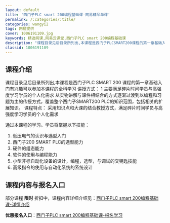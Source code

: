 ```yaml
---
layout: default
title: '西门子PLC smart 200编程基础课-网易精品单课'
permalink: /:categories/:title/
categories: wangyi2
tags: 网易提供
cover: 1006191109.jpg
keywords: 精选网课,网易云课堂,西门子PLC smart 200编程基础课
description: "课程目录见后目录所列出,本课程是西门子PLCSMART200课程的第一章基础入门有兴趣可以参加本课程的全科学习讲授方式：1主要满足碎片时间学员与高强度学习学员的个人化需求从实物讲解与课件相结"
classid: 1006191109
---
```


## 课程介绍

课程目录见后目录所列出,本课程是西门子PLC SMART  200 课程的第一章基础入门有兴趣可以参加本课程的全科学习
讲授方式：
1 主要满足碎片时间学员与高强度学习学员的个人化需求 从实物讲解与课件相结合的方式逐渐过渡到以编程和习题为主的传授方式，覆盖整个西门子SMART200 PLC的知识范围，包括相关的扩展知识。
课程特点：
采用知识点和大课的结合教授方式，满足碎片时间学员与高强度学习学员的个人化需求

通过本课程的学习。学员将掌握以下技能：
1. 低压电气的认识与选型入门
2. 西门子200 SMART PLC的选型能力
3. 硬件的组态能力
4. 软件的使用与编程能力
5. 小型非标自动化设备的设计，编程，选型，与调试的交钥匙技能
5. 高级指令的使用与自动化系统的系统设计

## 课程内容与报名入口

部分课程 **限时** 折扣中，课程内容详细介绍见：[西门子PLC smart 200编程基础课-详情介绍](https://study.163.com/course/introduction/1006191109.htm?share=1&shareId=1025206652&utm_campaign=share&utm_medium=iphoneShare&utm_source=&utm_u=1025206652)

**优惠报名入口**：[西门子PLC smart 200编程基础课-报名学习](https://study.163.com/course/introduction/1006191109.htm?share=1&shareId=1025206652&utm_campaign=share&utm_medium=iphoneShare&utm_source=&utm_u=1025206652)

